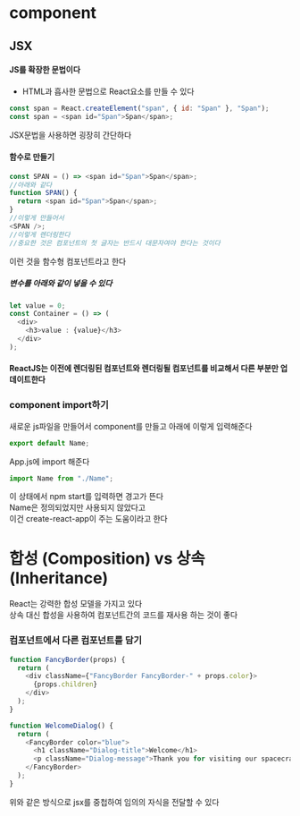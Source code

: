 # component

## JSX

#### JS를 확장한 문법이다

- HTML과 흡사한 문법으로 React요소를 만들 수 있다

```js
const span = React.createElement("span", { id: "Span" }, "Span");
const span = <span id="Span">Span</span>;
```

JSX문법을 사용하면 굉장히 간단하다

#### 함수로 만들기

```js
const SPAN = () => <span id="Span">Span</span>;
//아래와 같다
function SPAN() {
  return <span id="Span">Span</span>;
}
//이렇게 만들어서
<SPAN />;
//이렇게 렌더링한다
//중요한 것은 컴포넌트의 첫 글자는 반드시 대문자여야 한다는 것이다
```

이런 것을 함수형 컴포넌트라고 한다

##### 변수를 아래와 같이 넣을 수 있다

```js
let value = 0;
const Container = () => (
  <div>
    <h3>value : {value}</h3>
  </div>
);
```

#### ReactJS는 이전에 렌더링된 컴포넌트와 렌더링될 컴포넌트를 비교해서 다른 부분만 업데이트한다

### component import하기

새로운 js파일을 만들어서 component를 만들고 아래에 이렇게 입력해준다

```js
export default Name;
```

App.js에 import 해준다

```js
import Name from "./Name";
```

이 상태에서 npm start를 입력하면 경고가 뜬다\
Name은 정의되었지만 사용되지 않았다고\
이건 create-react-app이 주는 도움이라고 한다

# 합성 (Composition) vs 상속 (Inheritance)

React는 강력한 합성 모델을 가지고 있다  
상속 대신 합성을 사용하여 컴포넌트간의 코드를 재사용 하는 것이 좋다

### 컴포넌트에서 다른 컴포넌트를 담기

```js
function FancyBorder(props) {
  return (
    <div className={"FancyBorder FancyBorder-" + props.color}>
      {props.children}
    </div>
  );
}
```

```js
function WelcomeDialog() {
  return (
    <FancyBorder color="blue">
      <h1 className="Dialog-title">Welcome</h1>
      <p className="Dialog-message">Thank you for visiting our spacecraft!</p>
    </FancyBorder>
  );
}
```

위와 같은 방식으로 jsx를 중첩하여 임의의 자식을 전달할 수 있다
